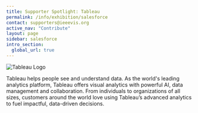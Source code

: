 ```yaml
---
title: Supporter Spotlight: Tableau
permalink: /info/exhibition/salesforce
contact: supporters@ieeevis.org
active_nav: "Contribute"
layout: page
sidebar: salesforce
intro_section:
  global_url: true
---
```


 
![Tableau Logo](/year/2021/assets/supporters/tableau.jpg)

Tableau helps people see and understand data. As the world's leading analytics platform, Tableau offers visual analytics with powerful AI, data management and collaboration. From individuals to organizations of all sizes, customers around the world love using Tableau’s advanced analytics to fuel impactful, data-driven decisions. 
